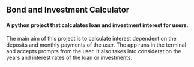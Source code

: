 ## Bond and Investment Calculator
#### A python project that calculates loan and investment interest for users.

The main aim of this project is to calculate interest dependent on the deposits and monthly payments of the user.
The app runs in the terminal and accepts prompts from the user.
It also takes into consideration the years and interest rates of the loan or investments.
